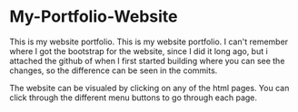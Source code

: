 # My-Portfolio-Website
This is my website portfolio.
This is my website portfolio. I can't remember where I got the bootstrap for the website, since I did it long ago, but i attached the github of when I first started building where you can see the changes, so the difference can be seen in the commits.

The website can be visualed by clicking on any of the html pages. You can click through the different menu buttons to go through each page. 
